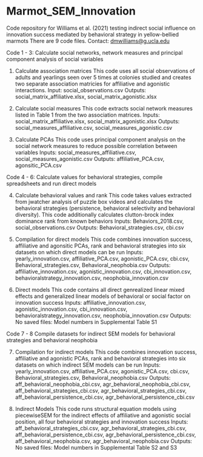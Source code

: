 # Marmot_SEM_Innovation
Code repository for Williams et al. (2021) testing indirect social influence on innovation success mediated by behavioral strategy in yellow-bellied marmots
There are 9 code files. 
Contact: dmwilliams@g.ucla.edu

Code 1 - 3: Calculate social networks, network measures and principal component analysis of social variables

1) Calculate association matrices 
This code uses all social observations of adults and yearlings seen over 5 times at colonies studied and creates two separate association matricies for affiliative and agonistic interactions. 
Input: social_observations.csv
Outputs: social_matrix_affiliative.xlsx, social_matrix_agonistic.xlsx

2) Calculate social measures
This code extracts social network measures listed in Table 1 from the two association matrices. 
Inputs: social_matrix_affiliative.xlsx, social_matrix_agonistic.xlsx
Outputs: social_measures_affiliative.csv, social_measures_agonistic.csv

3) Calculate PCAs
This code uses principal component analysis on the social network measures to reduce possible correlation between variables
Inputs: social_measures_affiliative.csv, social_measures_agonistic.csv
Outputs: affiliative_PCA.csv, agonsitic_PCA.csv

Code 4 - 6: Calculate values for behavioral strategies, compile spreadsheets and run direct models

4) Calculate behavioral values and rank
This code takes values extracted from jwatcher analysis of puzzle box videos and calculates the behavioral strategies (persistence, behavioral selectivity and behavioral diversity). This code additionally calculates clutton-brock index dominance rank from known behaviors
Inputs: Behaviors_2018.csv, social_observations.csv
Outputs: Behavioral_strategies.csv, cbi.csv 

5) Compilation for direct models
This code combines innovation success, affiliative and agonsitic PCAs, rank and behavioral strategies into six datasets on which direct models can be run
Inputs: yearly_innovation.csv, affiliative_PCA.csv, agonistic_PCA.csv, cbi.csv, Behavioral_strategies.csv, Behavioral_neophobia.csv
Outputs: affiliative_innovation.csv, agonistic_innovation.csv, cbi_innovation.csv, behavioralstrategy_innovation.csv, neophobia_innovation.csv

6) Direct models
This code contains all direct genrealized linear mixed effects and generalized linear models of behavioral or social factor on innovation success
Inputs: affiliative_innovation.csv, agonistic_innovation.csv, cbi_innovation.csv, behavioralstrategy_innovation.csv, neophobia_innovation.csv
Outputs: No saved files: Model numbers in Supplemental Table S1 

Code 7 - 8 Compile datasets for indirect SEM models for behavioral strategies and behavioral neophobia

7) Compilation for indirect models
This code combines innovation success, affiliative and agonistic PCAs, rank and behavioral strategies into six datasets on which indirect SEM models can be run
Inputs: yearly_innovation.csv, affiliative_PCA.csv, agonistic_PCA.csv, cbi.csv, Behavioral_strategies.csv, Behavioral_neophobia.csv
Outputs: aff_behavioral_neophobia_cbi.csv, agr_behavioral_neophobia_cbi.csv, aff_behavioral_strategies_cbi.csv, agr_behavioral_strategies_cbi.csv, aff_behavioral_persistence_cbi.csv, agr_behavioral_persistence_cbi.csv

8) Indirect Models
This code runs structural equation models using piecewiseSEM for the indirect effects of affiliative and agonistic social position, all four behavioral strategies and innovation success
Inputs: aff_behavioral_strategies_cbi.csv, agr_behavioral_strategies_cbi.csv, aff_behavioral_persistence_cbi.csv, agr_behavioral_persistence_cbi.csv, aff_behavioral_neophobia.csv, agr_behavioral_neophobia.csv
Outputs: No saved files: Model numbers in Supplemental Table S2 and S3

